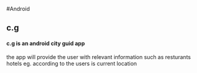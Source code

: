 #Android
## c.g

#### c.g is an android city guid app

the app will provide the user with relevant information such as resturants hotels eg.
according to the users is current location

